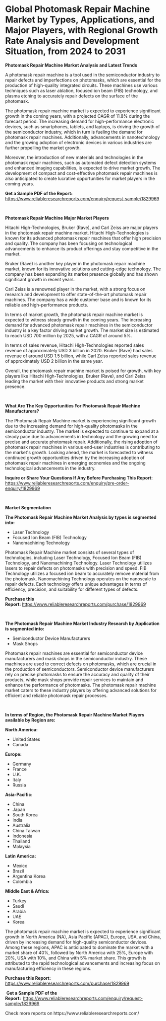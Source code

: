 <p><h1>Global Photomask Repair Machine Market by Types, Applications, and Major Players, with Regional Growth Rate Analysis and Development Situation, from 2024 to 2031</h1></p><p><strong>Photomask Repair Machine Market Analysis and Latest Trends</strong></p>
<p><p>A photomask repair machine is a tool used in the semiconductor industry to repair defects and imperfections on photomasks, which are essential for the production of high-quality integrated circuits. These machines use various techniques such as laser ablation, focused ion beam (FIB) technology, and plasma etching to accurately repair defects on the surface of the photomask.</p><p>The photomask repair machine market is expected to experience significant growth in the coming years, with a projected CAGR of 11.8% during the forecast period. The increasing demand for high-performance electronic devices, such as smartphones, tablets, and laptops, is driving the growth of the semiconductor industry, which in turn is fueling the demand for photomask repair machines. Additionally, advancements in nanotechnology and the growing adoption of electronic devices in various industries are further propelling the market growth.</p><p>Moreover, the introduction of new materials and technologies in the photomask repair machines, such as automated defect detection systems and enhanced imaging capabilities, is expected to drive market growth. The development of compact and cost-effective photomask repair machines is also anticipated to create lucrative opportunities for market players in the coming years.</p></p>
<p><strong>Get a Sample PDF of the Report:&nbsp;</strong> <a href="https://www.reliableresearchreports.com/enquiry/request-sample/1829969">https://www.reliableresearchreports.com/enquiry/request-sample/1829969</a></p>
<p>&nbsp;</p>
<p><strong>Photomask Repair Machine Major Market Players</strong></p>
<p><p>Hitachi High-Technologies, Bruker (Rave), and Carl Zeiss are major players in the photomask repair machine market. Hitachi High-Technologies is known for its advanced photomask repair machines that offer high precision and quality. The company has been focusing on technological advancements to enhance its product offerings and stay competitive in the market.</p><p>Bruker (Rave) is another key player in the photomask repair machine market, known for its innovative solutions and cutting-edge technology. The company has been expanding its market presence globally and has shown significant growth in recent years.</p><p>Carl Zeiss is a renowned player in the market, with a strong focus on research and development to offer state-of-the-art photomask repair machines. The company has a wide customer base and is known for its reliable and high-performance products.</p><p>In terms of market growth, the photomask repair machine market is expected to witness steady growth in the coming years. The increasing demand for advanced photomask repair machines in the semiconductor industry is a key factor driving market growth. The market size is estimated to reach USD 700 million by 2025, with a CAGR of around 5%.</p><p>In terms of sales revenue, Hitachi High-Technologies reported sales revenue of approximately USD 3 billion in 2020. Bruker (Rave) had sales revenue of around USD 1.5 billion, while Carl Zeiss reported sales revenue of approximately USD 2 billion in the same year.</p><p>Overall, the photomask repair machine market is poised for growth, with key players like Hitachi High-Technologies, Bruker (Rave), and Carl Zeiss leading the market with their innovative products and strong market presence.</p></p>
<p>&nbsp;</p>
<p><strong>What Are The Key Opportunities For Photomask Repair Machine Manufacturers?</strong></p>
<p><p>The Photomask Repair Machine market is experiencing significant growth due to the increasing demand for high-quality photomasks in the semiconductor industry. The market is expected to continue to expand at a steady pace due to advancements in technology and the growing need for precise and accurate photomask repair. Additionally, the rising adoption of photomask repair machines in various end-user industries is contributing to the market's growth. Looking ahead, the market is forecasted to witness continued growth opportunities driven by the increasing adoption of photomask repair machines in emerging economies and the ongoing technological advancements in the industry.</p></p>
<p><strong>Inquire or Share Your Questions If Any Before Purchasing This Report:</strong> <a href="https://www.reliableresearchreports.com/enquiry/pre-order-enquiry/1829969">https://www.reliableresearchreports.com/enquiry/pre-order-enquiry/1829969</a></p>
<p>&nbsp;</p>
<p><strong>Market Segmentation</strong></p>
<p><strong>The Photomask Repair Machine Market Analysis by types is segmented into:</strong></p>
<p><ul><li>Laser Technology</li><li>Focused Ion Beam (FIB) Technology</li><li>Nanomachining Technology</li></ul></p>
<p><p>Photomask Repair Machine market consists of several types of technologies, including Laser Technology, Focused Ion Beam (FIB) Technology, and Nanomachining Technology. Laser Technology utilizes lasers to repair defects on photomasks with precision and speed. FIB Technology utilizes a focused ion beam to accurately remove material from the photomask. Nanomachining Technology operates on the nanoscale to repair defects. Each technology offers unique advantages in terms of efficiency, precision, and suitability for different types of defects.</p></p>
<p><strong>Purchase this Report:&nbsp;</strong><a href="https://www.reliableresearchreports.com/purchase/1829969">https://www.reliableresearchreports.com/purchase/1829969</a></p>
<p>&nbsp;</p>
<p><strong>The Photomask Repair Machine Market Industry Research by Application is segmented into:</strong></p>
<p><ul><li>Semiconductor Device Manufacturers</li><li>Mask Shops</li></ul></p>
<p><p>Photomask repair machines are essential for semiconductor device manufacturers and mask shops in the semiconductor industry. These machines are used to correct defects on photomasks, which are crucial in the production of semiconductors. Semiconductor device manufacturers rely on precise photomasks to ensure the accuracy and quality of their products, while mask shops provide repair services to maintain and enhance the performance of photomasks. The photomask repair machine market caters to these industry players by offering advanced solutions for efficient and reliable photomask repair processes.</p></p>
<p>&nbsp;</p>
<p><strong>In terms of Region, the Photomask Repair Machine Market Players available by Region are:</strong></p>
<p>
    <p> <strong> North America: </strong>
        <ul>
            <li>United States</li>
            <li>Canada</li>
        </ul>
        </p> 
    <p> <strong> Europe: </strong>
        <ul>
            <li>Germany</li>
            <li>France</li>
            <li>U.K.</li>
            <li>Italy</li>
            <li>Russia</li>
        </ul>
        </p> 
    <p> <strong> Asia-Pacific: </strong>
        <ul>
            <li>China</li>
            <li>Japan</li>
            <li>South Korea</li>
            <li>India</li>
            <li>Australia</li>
            <li>China Taiwan</li>
            <li>Indonesia</li>
            <li>Thailand</li>
            <li>Malaysia</li>
        </ul>
        </p> 
    <p> <strong> Latin America: </strong>
        <ul>
            <li>Mexico</li>
            <li>Brazil</li>
            <li>Argentina Korea</li>
            <li>Colombia</li>
        </ul>
        </p> 
    <p> <strong> Middle East & Africa: </strong>
        <ul>
            <li>Turkey</li>
            <li>Saudi</li>
            <li>Arabia</li>
            <li>UAE</li>
            <li>Korea</li>
        </ul>
    </p>
    </p>
<p><p>The photomask repair machine market is expected to experience significant growth in North America (NA), Asia Pacific (APAC), Europe, USA, and China, driven by increasing demand for high-quality semiconductor devices. Among these regions, APAC is anticipated to dominate the market with a market share of 40%, followed by North America with 25%, Europe with 20%, USA with 10%, and China with 5% market share. This growth is attributed to the rapid technological advancements and increasing focus on manufacturing efficiency in these regions.</p></p>
<p><strong>Purchase this Report: </strong><a href="https://www.reliableresearchreports.com/purchase/1829969">https://www.reliableresearchreports.com/purchase/1829969</a></p>
<p>&nbsp;<strong>Get a Sample PDF of the Report:&nbsp;&nbsp;</strong><a href="https://www.reliableresearchreports.com/enquiry/request-sample/1829969">https://www.reliableresearchreports.com/enquiry/request-sample/1829969</a></p>
<p><strong></strong></p>
<p>Check more reports on https://www.reliableresearchreports.com/</p>
